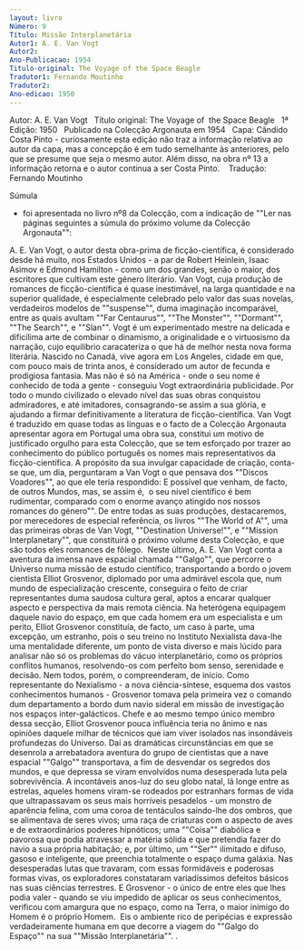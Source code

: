 ```yaml
---
layout: livro
Número: 9
Título: Missão Interplanetária
Autor1: A. E. Van Vogt
Autor2: 
Ano-Publicacao: 1954
Titulo-original: The Voyage of the Space Beagle
Tradutor1: Fernando Moutinho
Tradutor2: 
Ano-edicao: 1950
---
```

Autor: A. E. Van Vogt
 
Título original: The Voyage of  the Space Beagle
 
1ª Edição: 1950
 
Publicado na Colecção Argonauta em 1954
 
Capa: Cândido Costa Pinto - curiosamente esta edição não traz a informação relativa ao autor da capa, mas a concepção é em tudo semelhante às anteriores, pelo que se presume que seja o mesmo autor. Além disso, na obra nº 13 a informação retorna e o autor continua a ser Costa Pinto. 
 
Tradução: Fernando Moutinho

Súmula
 - foi apresentada no livro nº8 da Colecção, com a indicação de ""Ler nas
 páginas seguintes a súmula do próximo volume da Colecção Argonauta"":

A. E. Van Vogt, o autor desta obra-prima de ficção-científica, é considerado desde há muito, nos Estados Unidos - a par de Robert Heinlein, Isaac Asimov e Edmond Hamilton - como um dos grandes, senão o maior, dos escritores que cultivam este género literário. Van Vogt, cuja produção de romances de ficção-científica é quase inestimável, na larga quantidade e na superior qualidade, é especialmente celebrado pelo valor das suas novelas, verdadeiros modelos de ""suspense"", duma imaginação incomparável, entre as quais avultam ""Far Centaurus"", ""The Monster"", ""Dormant"", ""The Search"", e ""Slan"".
Vogt é um experimentado mestre na delicada e dificílima arte de combinar o dinamismo, a originalidade e o virtuosismo da narração, cujo equilíbrio caracateriza o que há de melhor nesta nova forma literária. Nascido no Canadá, vive agora em Los Angeles, cidade em que, com pouco mais de trinta anos, é considerado um autor de fecunda e prodigiosa fantasia. Mas não é só na América - onde o seu nome é conhecido de toda a gente - conseguiu Vogt extraordinária publicidade. Por todo o mundo civilizado o elevado nível das suas obras conquistou admiradores, e até imitadores, consagrando-se assim a sua glória, e ajudando a firmar definitivamente a literatura de ficção-científica.
Van Vogt é traduzido em quase todas as línguas e o facto de a Colecção Argonauta apresentar agora em Portugal uma obra sua, constitui um motivo de justificado orgulho para esta Colecção, que se tem esforçado por trazer ao conhecimento do público português os nomes mais representativos da ficção-científica.
A propósito da sua invulgar capacidade de criação, conta-se que, um dia, perguntaram a Van Vogt o que pensava dos ""Discos Voadores"", ao que ele teria respondido: E possível que venham, de facto, de outros Mundos, mas, se assim é,  o seu nível científico é bem rudimentar, comparado com o enorme avanço atingido nos nossos romances do género"".
De entre todas as suas produções, destacaremos, por merecedores de especial referência, os livros ""The World of A"", uma das primeiras obras de Van Vogt, ""Destination Universe!"", e ""Mission Interplanetary"", que constituirá o próximo volume desta Colecção, e que são todos eles romances de fôlego. 
Neste último, A. E. Van Vogt conta a aventura da imensa nave espacial chamada ""Galgo"", que percorre o Universo numa missão de estudo científico, transportando a bordo o jovem cientista Elliot Grosvenor, diplomado por uma admirável escola que, num mundo de especialização crescente, conseguira o feito de criar representantes duma saudosa cultura geral, aptos a encarar qualquer aspecto e perspectiva da mais remota ciência.
Na heterógena equipagem daquele navio do espaço, em que cada homem era um especialista e um perito, Elliot Grosvenor constituía, de facto, um caso à parte, uma excepção, um estranho, pois o seu treino no Instituto Nexialista dava-lhe uma mentalidade diferente, um ponto de vista diverso e mais lúcido para analisar não só os problemas do vácuo interplanetário, como os próprios conflitos humanos, resolvendo-os com perfeito bom senso, serenidade e decisão. Nem todos, porém, o compreenderam, de início. Como representante do Nexialismo - a nova ciência-síntese, esquema dos vastos conhecimentos humanos - Grosvenor tomava pela primeira vez o comando dum departamento a bordo dum navio sideral em missão de investigação nos espaços inter-galácticos. Chefe e ao mesmo tempo único membro dessa secção, Elliot Grosvenor pouca influência teria no ânimo e nas opiniões daquele milhar de técnicos que iam viver isolados nas insondáveis profundezas do Universo. Daí as dramáticas circunstâncias em que se desenrola a arrebatadora aventura do grupo de cientistas que a nave espacial ""Galgo"" transportava, a fim de desvendar os segredos dos mundos, e que depressa se viram envolvidos numa desesperada luta pela sobrevivência.
A incontáveis anos-luz do seu globo natal, lá longe entre as estrelas, aqueles homens viram-se rodeados por estranhars formas de vida que ultrapassavam os seus mais horríveis pesadelos - um monstro de aparência felina, com uma coroa de tentáculos saindo-lhe dos ombros, que se alimentava de seres vivos; uma raça de criaturas com o aspecto de aves e de extraordinários poderes hipnóticos; uma ""Coisa"" diabólica e pavorosa que podia atravessar a matéria sólida e que pretendia fazer do navio a sua própria habitação; e, por último, um ""Ser"" ilimitado e difuso, gasoso e inteligente, que preenchia totalmente o espaço duma galáxia.
Nas desesperadas lutas que travaram, com essas formidáveis e poderosas formas vivas, os exploradores constataram variadíssimos defeitos básicos nas suas ciências terrestres. E Grosvenor - o único de entre eles que lhes podia valer - quando se viu impedido de aplicar os seus conhecimentos, verificou com amargura que no espaço, como na Terra, o maior inimigo do Homem é o próprio Homem. 
Eis o ambiente rico de peripécias e expressão verdadeiramente humana em que decorre a viagem do ""Galgo do Espaço"" na sua ""Missão Interplanetária"". 
.

